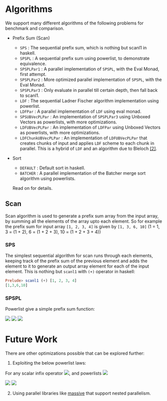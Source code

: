 # Algorithms

We support many different algorithms of the following problems for benchmark and comparison.

- Prefix Sum (Scan)
  - ```SPS```                : The sequential prefix sum, which is nothing but scanl1 in haskell.
  - ```SPSPL```              : A sequential prefix sum using powerlist, to demonstrate equivalence.
  - ```SPSPLPar1```          : A parallel implementation of ```SPSPL```, with the Eval Monad, first attempt.
  - ```SPSPLPar2```          : More optimized parallel implementation of ```SPSPL```, with the Eval Monad.
  - ```SPSPLPar3```          : Only evaluate in parallel till certain depth, then fall back to scanl1.
  - ```LDF```                : The sequential Ladner Fischer algorithm implementation using powerlist.
  - ```LDFPar```             : A parallel implementation of ```LDF``` using eval monad.
  - ```SPSUBVecPLPar```      : An implementation of ```SPSPLPar3``` using Unboxed Vectors as powerlists, with more optimizations.
  - ```LDFUBVecPLPar```      : An implementation of ```LDFPar``` using Unboxed Vectors as powerlists, with more optimizations.
  - ```LDFChunkUBVecPLPar``` : An implementation of ```LDFUBVecPLPar``` that creates chunks of input and applies ```LDF``` scheme to each chunk in parallel. This is a hybrid of ```LDF``` and an algorithm due to Bleloch [[2]](#2).

- Sort
  - ```DEFAULT```            : Default sort in haskell.
  - ```BATCHER```            : A parallel implementation of the Batcher merge sort algorithm using powerlists.

  Read on for details.

## Scan

Scan algorithm is used to generate a prefix sum array from the input array, by summing all the elements of the array upto each element.
So for example the prefix sum for input array ```[1, 2, 3, 4]``` is given by ```[1, 3, 6, 10]``` (1 = 1, 3 = (1 + 2), 6 = (1 + 2 + 3), 10 = (1 + 2 + 3 + 4))

### SPS

The simplest sequential algorithm for scan runs through each elements, keeping track of the prefix sum of the previous element and adds the element to it to generate an output array element for each of the input element.
This is nothing but ```scanl1``` with ```(+)``` operator in haskell:

```haskell
Prelude> scanl1 (+) [1, 2, 3, 4]
[1,3,6,10]
```
### SPSPL

Powerlist give a simple prefix sum function:

<img src="https://render.githubusercontent.com/render/math?math=sps \langle x \rangle = \langle x \rangle">

<img src="https://render.githubusercontent.com/render/math?math=sps L = (sps u) \bowtie (sps v)">
<img src="https://render.githubusercontent.com/render/math?math=where u \bowtie v = L^* \bigoplus L">

# Future Work

There are other optimizations possible that can be explored further:

1. Exploiting the below powerlist laws:

For any scalar infix operator <img src="https://render.githubusercontent.com/render/math?math=\bigoplus">, and powerlists <img src="https://render.githubusercontent.com/render/math?math=p, q, u, v">

<img src="https://render.githubusercontent.com/render/math?math=(p | q)\bigoplus(u | v) = (p \bigoplus u) | (q \bigoplus v)">
<img src="https://render.githubusercontent.com/render/math?math=(p \bowtie q)\bigoplus(u \bowtie v) = (p \bigoplus u) \bowtie (q \bigoplus v)">

2. Using parallel libraries like [massive](https://github.com/lehins/massiv) that support nested parallelism.

